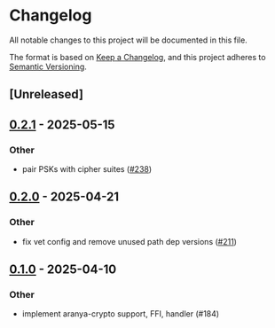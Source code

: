 # Changelog

All notable changes to this project will be documented in this file.

The format is based on [Keep a Changelog](https://keepachangelog.com/en/1.0.0/),
and this project adheres to [Semantic Versioning](https://semver.org/spec/v2.0.0.html).

## [Unreleased]

## [0.2.1](https://github.com/aranya-project/aranya-core/compare/aranya-aqc-util-v0.2.0...aranya-aqc-util-v0.2.1) - 2025-05-15

### Other

- pair PSKs with cipher suites ([#238](https://github.com/aranya-project/aranya-core/pull/238))

## [0.2.0](https://github.com/aranya-project/aranya-core/compare/aranya-aqc-util-v0.1.0...aranya-aqc-util-v0.2.0) - 2025-04-21

### Other

- fix vet config and remove unused path dep versions ([#211](https://github.com/aranya-project/aranya-core/pull/211))

## [0.1.0](https://github.com/aranya-project/aranya-core/releases/tag/aranya-aqc-util-v0.1.0) - 2025-04-10

### Other

- implement aranya-crypto support, FFI, handler (#184)
